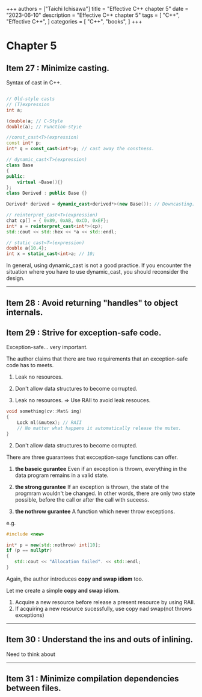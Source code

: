 +++
authors = ["Taichi Ichisawa"]
title = "Effective C++ chapter 5"
date = "2023-06-10"
description = "Effective C++ chapter 5"
tags = [
    "C++",
    "Effective C++",
]
categories = [
    "C++",
    "books",
]
+++


# Chapter 5

## Item 27 : Minimize casting.

Syntax of cast in C++.

```cpp

// Old-style casts
// (T)expression
int a;

(double)a; // C-Style
double(a); // Function-sty;e

//const_cast<T>(expression)
const int* p;
int* q = const_cast<int*>p; // cast away the constness.

// dynamic_cast<T>(expression)
class Base
{
public:
    virtual ~Base(){}
};
class Derived : public Base {}

Derived* derived = dynamic_cast<derived*>(new Base()); // Downcasting.

// reinterpret_cast<T>(expression)
chat cp[] = { 0x89, 0xAB, 0xCD, 0xEF};
int* a = reinterpret_cast<int*>(cp);
std::cout << std::hex << *a << std::endl;

// static_cast<T>(expression)
double a{10.4};
int x = static_cast<int>a; // 10;

```

In general, using dynamic_cast is not a good practice.
If you encounter the situation where you have to use dynamic_cast, you should reconsider the design.


***

## Item 28 : Avoid returning "handles" to object internals.


## Item 29 : Strive for exception-safe code.
Exception-safe... very important.

The author claims that there are two requirements that an exception-safe code has to meets.
1. Leak no resources.
2. Don't allow data structures to become corrupted.

1. Leak no resources.
=> Use RAII to avoid leak resouces.

```cpp
void something(cv::Mat& img)
{
    Lock ml(&mutex); // RAII
    // No matter what happens it automatically release the mutex.
}
```

2. Don't allow data structures to become corrupted.

There are three guarantees that excception-sage functions can offer.
1. **the baseic gurantee**
Even if an exception is thrown, everything in the data program remains in a valid state.

2. **the strong gurantee**
If an exception is thrown, the state of the progmram wouldn't be changed. In other words, there are only two state possible, before the call or after the call with suceess.

3. **the nothrow gurantee**
 A function which never throw exceptions.

 e.g.
 ```cpp
 #include <new>

int* p = new(std::nothrow) int[10];
if (p == nullptr)
{
    std::cout << "Allocation failed". << std::endl;
}

 ```

Again, the author introduces **copy and swap idiom** too.

Let me create a simple **copy and swap idiom**.
1. Acquire a new resource before release a present resource by using RAII.
2. If acquiring a new resource sucessfully, use copy nad swap(not throws exceptions)



***

## Item 30 : Understand the ins and outs of inlining.
Need to think about


***

## Item 31 : Minimize compilation dependencies between files.

